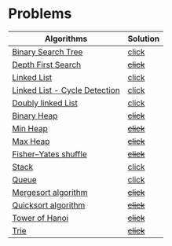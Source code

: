 # Problems

| Algorithms                                                               | Solution                                                                                                                     |
|--------------------------------------------------------------------------|-----------------------------------------------------------------------------------------------------|
| [Binary Search Tree](http://en.wikipedia.org/wiki/Binary_search_tree)     | [click](https://github.com/antyang/shiny-octo-memory/blob/master/data-structures/binarySearchTree.js)  |
| [Depth First Search](http://en.wikipedia.org/wiki/Depth-first_search)     | ~~[click](#)~~ |
| [Linked List](https://en.wikipedia.org/wiki/Linked_list)                  | [click](https://github.com/antyang/shiny-octo-memory/blob/master/data-structures/singlyLinkedList.js) |
| [Linked List - Cycle Detection](https://en.wikipedia.org/wiki/Cycle_detection#Floyd.27s_Tortoise_and_Hare)      | [click](https://github.com/antyang/shiny-octo-memory/blob/master/data-structures/singlyLinkedList.js#L46) |
| [Doubly linked List](https://en.wikipedia.org/wiki/Doubly_linked_list)    | [click](https://github.com/antyang/shiny-octo-memory/blob/master/data-structures/doubleLinkedList.js) |
| [Binary Heap](http://en.wikipedia.org/wiki/Binary_heap)                   | ~~[click](#)~~ |
| [Min Heap](http://en.wikipedia.org/wiki/Binary_heap)                      | ~~[click](#)~~ |
| [Max Heap](http://en.wikipedia.org/wiki/Binary_heap)                      | ~~[click](#)~~ |
| [Fisher–Yates shuffle](http://en.wikipedia.org/wiki/Fisher%E2%80%93Yates_shuffle) | ~~[click](#)~~ |
| [Stack](http://en.wikipedia.org/wiki/Stack_%28abstract_data_type%29)      | [click](https://github.com/antyang/shiny-octo-memory/blob/master/data-structures/stack.js) |
| [Queue](http://en.wikipedia.org/wiki/Queue_%28abstract_data_type%29)      | [click](https://github.com/antyang/shiny-octo-memory/blob/master/data-structures/queue.js) |
| [Mergesort algorithm](https://en.wikipedia.org/wiki/Merge_sort)           | ~~[click](#)~~ |
| [Quicksort algorithm](http://en.wikipedia.org/wiki/Quicksort)             | ~~[click](#)~~ |
| [Tower of Hanoi](http://en.wikipedia.org/wiki/Tower_of_Hanoi)             | ~~[click](#)~~ |
| [Trie](http://en.wikipedia.org/wiki/Trie)                                 | ~~[click](#)~~ |
